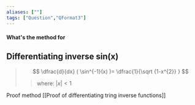 ```yaml
---
aliases: [""]
tags: ["Question","QFormat3"]
---
```


#### What's the method for
## Differentiating inverse sin(x)
> $$ \dfrac{d}{dx} ( \sin^{-1}(x) )= \dfrac{1}{\sqrt {1-x^{2}} } $$ 
>> where:
>> $|x| < 1$

Proof method [[Proof of differentiating tring inverse functions]]